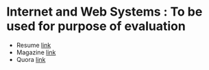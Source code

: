 # Internet and Web Systems : To be used for purpose of evaluation
* Resume [link](https://pranjalmathur.github.io/Internet_and_Web-Systems/Assignment1-Resume/Resume.html)
* Magazine [link](https://pranjalmathur.github.io/Internet_and_Web-Systems/Assignment2-Magazine/Magazine.html)
* Quora [link](https://pranjalmathur.github.io/Internet_and_Web-Systems/LabSheet1-QuoraAbst/Quora.html)
